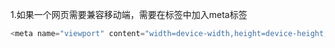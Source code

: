 1.如果一个网页需要兼容移动端，需要在<head>标签中加入meta标签
```javascript
<meta name="viewport" content="width=device-width,height=device-height,initial-scale=1.0, minimum-scale=1.0, maximum-scale=1.0, user-scalable=no">
```